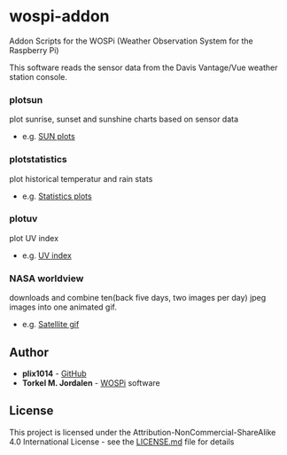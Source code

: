 # wospi-addon

Addon Scripts for the WOSPi (Weather Observation System for the Raspberry Pi)

This software reads the sensor data from the Davis Vantage/Vue weather station console.



### plotsun
plot sunrise, sunset and sunshine charts based on sensor data
* e.g. [SUN plots](http://www.lidauer.net/wetter/sunplots.html)


### plotstatistics
plot historical temperatur and rain stats
* e.g. [Statistics plots](http://www.lidauer.net/wetter/wxstats.shtml)


### plotuv
plot UV index
* e.g. [UV index](http://www.lidauer.net/wetter/uv.shtml)


### NASA worldview
downloads and combine ten(back five days, two images per day) jpeg images into one animated gif.
* e.g. [Satellite gif](http://www.lidauer.net/wetter/24h_plots.html)


## Author

* **plix1014** - [GitHub](https://github.com/plix1014)
* **Torkel M. Jordalen** - [WOSPi](http://www.annoyingdesigns.com/wospi/) software


## License

This project is licensed under the Attribution-NonCommercial-ShareAlike 4.0 International License - see the [LICENSE.md](LICENSE.md) file for details


